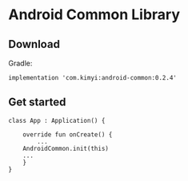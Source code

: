 # Android Common Library

## Download

Gradle:

```
implementation 'com.kimyi:android-common:0.2.4'
```



## Get started

```
class App : Application() {

    override fun onCreate() {
    	...
	AndroidCommon.init(this)
	...
    }
}
```

